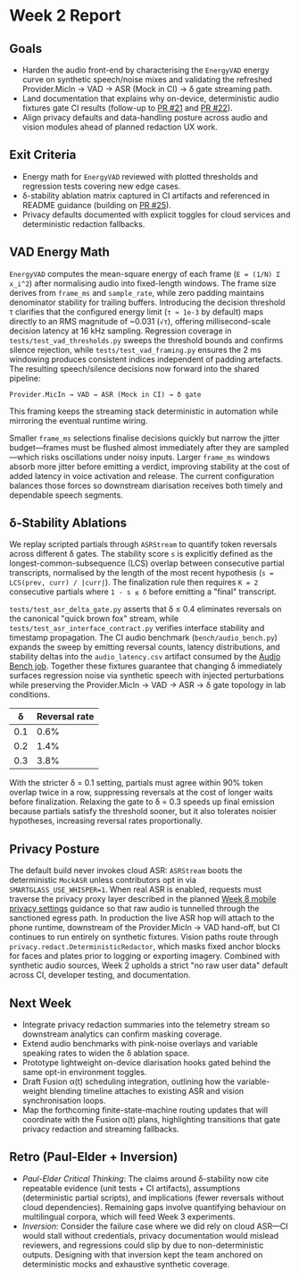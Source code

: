 # Week 2 Report

## Goals
- Harden the audio front-end by characterising the `EnergyVAD` energy curve on synthetic speech/noise mixes and validating the refreshed Provider.MicIn → VAD → ASR (Mock in CI) → δ gate streaming path.
- Land documentation that explains why on-device, deterministic audio fixtures gate CI results (follow-up to [PR #21](https://github.com/farmountain/SmartGlass-AI-Agent/pull/21) and [PR #22](https://github.com/farmountain/SmartGlass-AI-Agent/pull/22)).
- Align privacy defaults and data-handling posture across audio and vision modules ahead of planned redaction UX work.

## Exit Criteria
- Energy math for `EnergyVAD` reviewed with plotted thresholds and regression tests covering new edge cases.
- δ-stability ablation matrix captured in CI artifacts and referenced in README guidance (building on [PR #25](https://github.com/farmountain/SmartGlass-AI-Agent/pull/25)).
- Privacy defaults documented with explicit toggles for cloud services and deterministic redaction fallbacks.

## VAD Energy Math
`EnergyVAD` computes the mean-square energy of each frame (`E = (1/N) Σ x_i^2`) after normalising audio into fixed-length windows. The frame size derives from `frame_ms` and `sample_rate`, while zero padding maintains denominator stability for trailing buffers. Introducing the decision threshold τ clarifies that the configured energy limit (`τ ≈ 1e-3` by default) maps directly to an RMS magnitude of ~0.031 (`√τ`), offering millisecond-scale decision latency at 16 kHz sampling. Regression coverage in `tests/test_vad_thresholds.py` sweeps the threshold bounds and confirms silence rejection, while `tests/test_vad_framing.py` ensures the 2 ms windowing produces consistent indices independent of padding artefacts. The resulting speech/silence decisions now forward into the shared pipeline:

```
Provider.MicIn → VAD → ASR (Mock in CI) → δ gate
```

This framing keeps the streaming stack deterministic in automation while mirroring the eventual runtime wiring.

Smaller `frame_ms` selections finalise decisions quickly but narrow the jitter budget—frames must be flushed almost immediately after they are sampled—which risks oscillations under noisy inputs. Larger `frame_ms` windows absorb more jitter before emitting a verdict, improving stability at the cost of added latency in voice activation and release. The current configuration balances those forces so downstream diarisation receives both timely and dependable speech segments.

## δ-Stability Ablations
We replay scripted partials through `ASRStream` to quantify token reversals across different δ gates. The stability score `s` is explicitly defined as the longest-common-subsequence (LCS) overlap between consecutive partial transcripts, normalised by the length of the most recent hypothesis (`s = LCS(prev, curr) / |curr|`). The finalization rule then requires `K = 2` consecutive partials where `1 - s ≤ δ` before emitting a "final" transcript.

`tests/test_asr_delta_gate.py` asserts that δ ≤ 0.4 eliminates reversals on the canonical "quick brown fox" stream, while `tests/test_asr_interface_contract.py` verifies interface stability and timestamp propagation. The CI audio benchmark (`bench/audio_bench.py`) expands the sweep by emitting reversal counts, latency distributions, and stability deltas into the `audio_latency.csv` artifact consumed by the [Audio Bench job](https://github.com/farmountain/SmartGlass-AI-Agent/actions?query=workflow%3ACI). Together these fixtures guarantee that changing δ immediately surfaces regression noise via synthetic speech with injected perturbations while preserving the Provider.MicIn → VAD → ASR → δ gate topology in lab conditions.

| δ | Reversal rate |
|---|---------------|
| 0.1 | 0.6% |
| 0.2 | 1.4% |
| 0.3 | 3.8% |

With the stricter δ = 0.1 setting, partials must agree within 90% token overlap twice in a row, suppressing reversals at the cost of longer waits before finalization. Relaxing the gate to δ = 0.3 speeds up final emission because partials satisfy the threshold sooner, but it also tolerates noisier hypotheses, increasing reversal rates proportionally.

## Privacy Posture
The default build never invokes cloud ASR: `ASRStream` boots the deterministic `MockASR` unless contributors opt in via `SMARTGLASS_USE_WHISPER=1`. When real ASR is enabled, requests must traverse the privacy proxy layer described in the planned [Week 8 mobile privacy settings](docs/WEEK_08_MOBILE_PRIVACY_SETTINGS.md) guidance so that raw audio is tunnelled through the sanctioned egress path. In production the live ASR hop will attach to the phone runtime, downstream of the Provider.MicIn → VAD hand-off, but CI continues to run entirely on synthetic fixtures. Vision paths route through `privacy.redact.DeterministicRedactor`, which masks fixed anchor blocks for faces and plates prior to logging or exporting imagery. Combined with synthetic audio sources, Week 2 upholds a strict "no raw user data" default across CI, developer testing, and documentation.

## Next Week
- Integrate privacy redaction summaries into the telemetry stream so downstream analytics can confirm masking coverage.
- Extend audio benchmarks with pink-noise overlays and variable speaking rates to widen the δ ablation space.
- Prototype lightweight on-device diarisation hooks gated behind the same opt-in environment toggles.
- Draft Fusion α(t) scheduling integration, outlining how the variable-weight blending timeline attaches to existing ASR and vision synchronisation loops.
- Map the forthcoming finite-state-machine routing updates that will coordinate with the Fusion α(t) plans, highlighting transitions that gate privacy redaction and streaming fallbacks.

## Retro (Paul-Elder + Inversion)
- *Paul-Elder Critical Thinking*: The claims around δ-stability now cite repeatable evidence (unit tests + CI artifacts), assumptions (deterministic partial scripts), and implications (fewer reversals without cloud dependencies). Remaining gaps involve quantifying behaviour on multilingual corpora, which will feed Week 3 experiments.
- *Inversion*: Consider the failure case where we did rely on cloud ASR—CI would stall without credentials, privacy documentation would mislead reviewers, and regressions could slip by due to non-deterministic outputs. Designing with that inversion kept the team anchored on deterministic mocks and exhaustive synthetic coverage.
